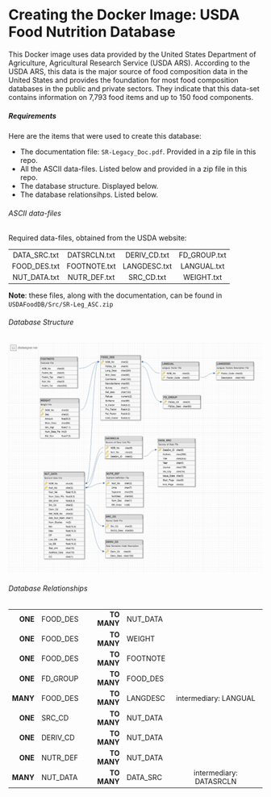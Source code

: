 # Creating the Docker Image: USDA Food Nutrition Database
This Docker image uses data provided by the United States Department of Agriculture, Agricultural Research Service (USDA ARS). According to the USDA ARS, this data is the major source of food composition data in the United States and provides the foundation for most food composition databases in the public and private sectors. They indicate that this data-set contains information on 7,793 food items and up to 150 food components.


##### Requirements
Here are the items that were used to create this database:
* The documentation file: `SR-Legacy_Doc.pdf`. Provided in a zip file in this repo.
* All the ASCII data-files. Listed below and provided in a zip file in this repo.
* The database structure. Displayed below.
* The database relationsihps. Listed below.

###### ASCII data-files
Required data-files, obtained from the USDA website:

| | | | |
| :---: | :---: | :---: | :---: |
| DATA_SRC.txt | DATSRCLN.txt | DERIV_CD.txt | FD_GROUP.txt |
| FOOD_DES.txt | FOOTNOTE.txt | LANGDESC.txt | LANGUAL.txt |
| NUT_DATA.txt | NUTR_DEF.txt | SRC_CD.txt | WEIGHT.txt |

**Note**: these files, along with the documentation, can be found in `USDAFoodDB/Src/SR-Leg_ASC.zip`

###### Database Structure
![alt text](./Src/Assets/usda_food_schema.png "Database Structure")

###### Database Relationships
| | | | | |
| ---: | --- | ---: | --- | :---: |
| **ONE** | FOOD_DES| **TO MANY** | NUT_DATA | |
| **ONE** | FOOD_DES| **TO MANY** | WEIGHT | |
| **ONE** | FOOD_DES| **TO MANY** | FOOTNOTE | |
| **ONE** | FD_GROUP| **TO MANY** | FOOD_DES | |
| **MANY** | FOOD_DES| **TO MANY** | LANGDESC | intermediary: LANGUAL |
| **ONE** | SRC_CD | **TO MANY** | NUT_DATA | |
| **ONE** | DERIV_CD| **TO MANY** | NUT_DATA | |
| **ONE** | NUTR_DEF| **TO MANY** | NUT_DATA | |
| **MANY** | NUT_DATA| **TO MANY** | DATA_SRC | intermediary: DATASRCLN |



